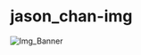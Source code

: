 # jason_chan-img
![Img_Banner](https://github.com/user-attachments/assets/a6fd6423-dde0-4be7-9067-ee2f4f597c35)
